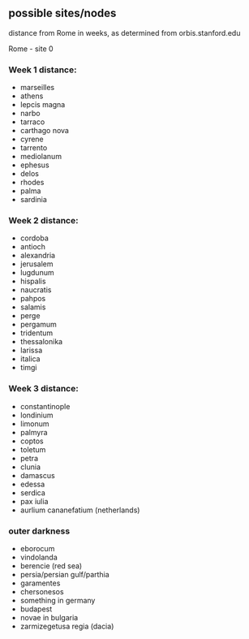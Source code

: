 ## possible sites/nodes

distance from Rome in weeks, as determined from orbis.stanford.edu

Rome - site 0

### Week 1 distance:
- marseilles
- athens
- lepcis magna
- narbo
- tarraco
- carthago nova
- cyrene
- tarrento
- mediolanum
- ephesus
- delos
- rhodes
- palma
- sardinia

### Week 2 distance:
- cordoba
- antioch
- alexandria
- jerusalem
- lugdunum
- hispalis
- naucratis
- pahpos
- salamis
- perge
- pergamum
- tridentum
- thessalonika
- larissa
- italica
- timgi

### Week 3 distance:
- constantinople
- londinium
- limonum
- palmyra
- coptos
- toletum
- petra
- clunia
- damascus
- edessa
- serdica
- pax iulia
- aurlium cananefatium (netherlands)

### outer darkness
- eborocum
- vindolanda
- berencie (red sea)
- persia/persian gulf/parthia
- garamentes
- chersonesos
- something in germany
- budapest
- novae in bulgaria
- zarmizegetusa regia (dacia)